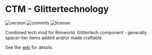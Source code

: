 # CTM - Glittertechnology
![version](https://img.shields.io/badge/RimWorld-1.1-brightgreen.svg) ![commits](https://img.shields.io/github/commits-since/dninemfive/ctm/v0.0.0.svg?color=orange&label=commits%20since%20rewrite%20began) ![license](https://img.shields.io/badge/License-All%20rights%20reserved-blue.svg)

Combined tech mod for Rimworld. Glittertech component - generally spacer-tier items added and/or made craftable.

See the [wiki](https://github.com/dninemfive/ctm/wiki) for details.